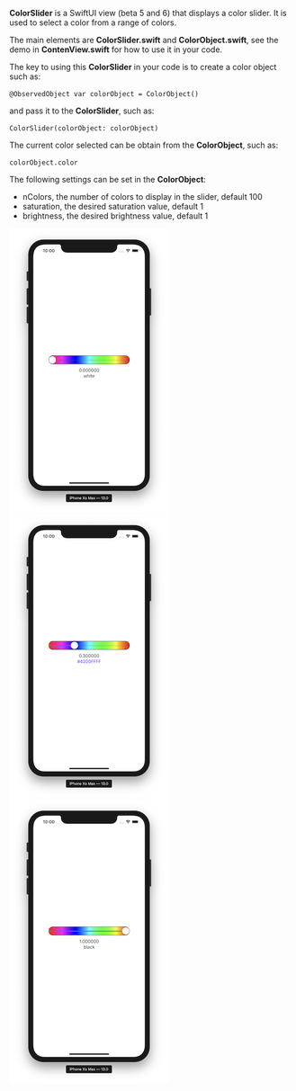 

**ColorSlider** is a SwiftUI view (beta 5 and 6) that displays a color slider.
It is used to select a color from a range of colors.

The main elements are **ColorSlider.swift** and **ColorObject.swift**, see the demo in **ContenView.swift** for how to use it in your code.

The key to using this **ColorSlider** in your code is to create a color object such as:

    @ObservedObject var colorObject = ColorObject()

and pass it to the **ColorSlider**, such as:

    ColorSlider(colorObject: colorObject)
    
The current color selected can be obtain from the **ColorObject**, such as:
    
    colorObject.color
    
The following settings can be set in the **ColorObject**:

 - nColors, the number of colors to display in the slider, default 100
 - saturation, the desired saturation value, default 1
 - brightness, the desired brightness value, default 1

![im1](image1.png) ![im2](image2.png) ![im3](image3.png)


 
